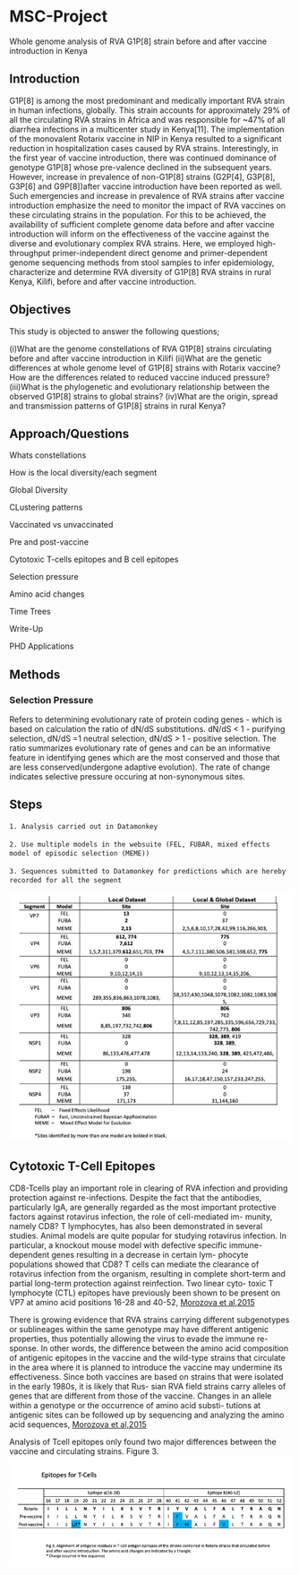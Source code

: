 # MSC-Project
Whole genome analysis of RVA G1P[8] strain before and after vaccine introduction in Kenya
## Introduction
G1P[8] is among the most predominant and medically important RVA strain in human infections, globally. This strain accounts for approximately 29% of all the circulating RVA strains in Africa and was responsible for ~47% of all diarrhea infections in a multicenter study in Kenya[11]. The implementation of the monovalent Rotarix vaccine in NIP in Kenya resulted to a significant reduction in hospitalization cases caused by RVA strains. Interestingly, in the first year of vaccine introduction, there was continued dominance of genotype G1P[8] whose pre-valence declined in the subsequent years. However, increase in prevalence of non-G1P[8] strains (G2P[4], G3P[8], G3P[6] and G9P[8])after vaccine introduction have been reported as well. Such emergencies and increase in prevalence of RVA strains after vaccine introduction emphasize the need to monitor the impact of RVA vaccines on these circulating strains in the population. For this to be achieved, the availability of sufficient complete genome data before and after vaccine introduction will inform on the effectiveness of the vaccine against the diverse and evolutionary complex RVA strains.  Here, we employed high-throughput primer-independent direct genome and primer-dependent genome sequencing methods from stool samples to infer epidemiology, characterize and determine RVA diversity of G1P[8] RVA strains in rural Kenya, Kilifi, before and after vaccine introduction.

## Objectives

This study is objected to answer the following questions;

(i)What are the genome constellations of RVA G1P[8] strains circulating before and after vaccine introduction in Kilifi
(ii)What are the genetic differences at whole genome level of G1P[8] strains with Rotarix vaccine? How are the differences related to reduced vaccine induced pressure?
(iii)What is the phylogenetic and evolutionary relationship between the observed G1P[8] strains to global strains?
(iv)What are the origin, spread and transmission patterns of G1P[8] strains in rural Kenya?


## Approach/Questions
Whats constellations

How is the local diversity/each segment 

Global Diversity

CLustering patterns

Vaccinated vs unvaccinated

Pre and post-vaccine

Cytotoxic T-cells epitopes and B cell epitopes

Selection pressure

Amino acid changes

Time Trees

Write-Up 

PHD Applications

## Methods
### Selection Pressure
Refers to determining evolutionary rate of protein coding genes - which is based on calculation the ratio of dN/dS substitutions. 
dN/dS < 1 - purifying selection, dN/dS =1 neutral selection, dN/dS > 1 - positive selection. The ratio summarizes evolutionary rate of genes and can be an informative feature in identifying genes which are the most conserved and those that are less conserved(undergone adaptive evolution). The rate of change indicates selective pressure occuring at non-synonymous sites.

## Steps

    1. Analysis carried out in Datamonkey
    
    2. Use multiple models in the websuite (FEL, FUBAR, mixed effects model of episodic selection (MEME))
    
    3. Sequences submitted to Datamonkey for predictions which are hereby recorded for all the segment
 
   ![image](https://github.com/mikemwanga/MSC-Project/blob/main/Sites_selection_pressure.png)
     
       
## Cytotoxic T-Cell Epitopes
CD8-Tcells play an important role in clearing of RVA infection and providing protection against re-infections.
Despite the fact that the antibodies, particularly IgA, are generally regarded as the most important protective factors against rotavirus infection, the role of cell-mediated im- munity, namely CD8? T lymphocytes, has also been demonstrated in several studies. Animal models are quite popular for studying rotavirus infection. In particular, a knockout mouse model with defective specific immune- dependent genes resulting in a decrease in certain lym- phocyte populations showed that CD8? T cells can mediate the clearance of rotavirus infection from the organism, resulting in complete short-term and partial long-term protection against reinfection. Two linear cyto- toxic T lymphocyte (CTL) epitopes have previously been shown to be present on VP7 at amino acid positions 16-28 and 40-52, [Morozova et al,2015](https://doi.org/10.1007/s00705-015-2439-6)

There is growing evidence that RVA strains carrying different subgenotypes or sublineages within the same genotype may have different antigenic properties, thus potentially allowing the virus to evade the immune re- sponse. In other words, the difference between the amino acid composition of antigenic epitopes in the vaccine and the wild-type strains that circulate in the area where it is planned to introduce the vaccine may undermine its effectiveness. Since both vaccines are based on strains that were isolated in the early 1980s, it is likely that Rus- sian RVA field strains carry alleles of genes that are different from those of the vaccine. Changes in an allele within a genotype or the occurrence of amino acid substi- tutions at antigenic sites can be followed up by sequencing and analyzing the amino acid sequences, [Morozova et al,2015](https://doi.org/10.1007/s00705-015-2439-6)


Analysis of Tcell epitopes only found two major differences between the vaccine and circulating strains. Figure 3.
        ![image](https://github.com/mikemwanga/MSC-Project/blob/main/T_Cell%20epitopes.png)










